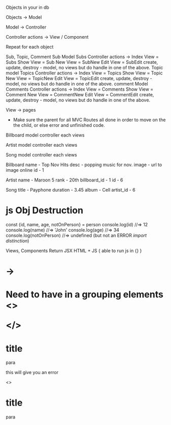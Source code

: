 Objects in your in db

Objects -> Model 

Model -> Controller 

Controller actions -> View / Component

Repeat for each object

Sub, Topic, Comment
Sub Model 
  Subs Controller 
    actions ->
    Index View = Subs 
    Show View = Sub 
    New View = SubNew
    Edit View = SubEdit
    create, update, destroy - model, no views but do handle in one of the above. 
Topic model 
  Topics Controller
  actions ->
    Index View = Topics 
    Show View = Topic 
    New View = TopicNew
    Edit View = TopicEdit
    create, update, destroy - model, no views but do handle in one of the above. 
comment Model 
  Comments Controller
  actions ->
    Index View = Comments 
    Show View = Comment 
    New View = CommentNew
    Edit View = CommentEdit
    create, update, destroy - model, no views but do handle in one of the above. 

View -> pages 

* Make sure the parent for all MVC Routes all done in
order to move on the the child, or else error and unfinished code.

Billboard 
  model
  controller 
  each views 

Artist 
  model 
  controller
  each views

Song
  model 
  controller
  each views


Billboard 
name - Top Nov Hits 
desc - popping music for nov.
image - url to image online
  id - 1

Artist 
name - Maroon 5 
rank - 20th 
billboard_id - 1
  id - 6

Song 
  title - Payphone 
  duration - 3.45
  album - Cell 
  artist_id - 6

# js Obj Destruction
<!-- const person = {id: 12, name:'John', age:34}
  const id = person.id
  const name = person.name
  const age = person.age -->
const {id, name, age, notOnPerson} = person
console.log(id) //=> 12
console.log(name) //=> 'John'
console.log(age) //=> 34
console.log(notOnPerson) //=>  undefined (but not an ERROR *import distinction*)


Views, Components 
Return 
JSX 
HTML + JS 
{ able to run js in {} }
<h1 class="title"> -> <h1 className="title">
Need to have in a grouping elements
<>

</>

<h1>title</h1>
<p>para</p>
this will give you an error

<>
  <h1>title</h1>
  <p>para</p>
</>